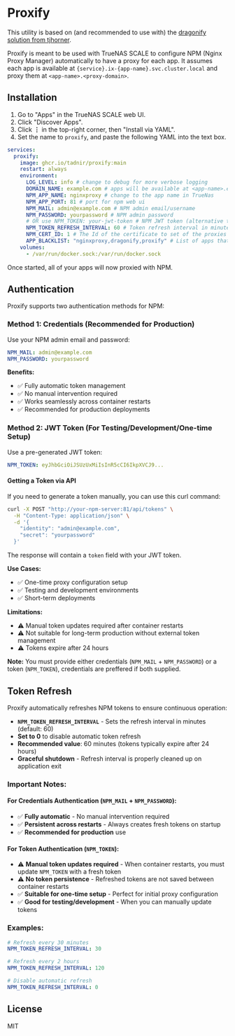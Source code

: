 # Proxify

This utility is based on (and recommended to use with) the [dragonify solution from tjhorner](https://github.com/tjhorner/dragonify).

Proxify is meant to be used with TrueNAS SCALE to configure NPM (Nginx Proxy Manager) automatically to have a proxy for each app.
It assumes each app is available at `{service}.ix-{app-name}.svc.cluster.local` and proxy them at `<app-name>.<proxy-domain>`.

## Installation

1. Go to "Apps" in the TrueNAS SCALE web UI.
2. Click "Discover Apps".
3. Click **⋮** in the top-right corner, then "Install via YAML".
4. Set the name to `proxify`, and paste the following YAML into the text box.

```yaml
services:
  proxify:
    image: ghcr.io/tadnir/proxify:main
    restart: always
    environment:
      LOG_LEVEL: info # change to debug for more verbose logging
      DOMAIN_NAME: example.com # apps will be available at <app-name>.example.com
      NPM_APP_NAME: nginxproxy # change to the app name in TrueNas
      NPM_APP_PORT: 81 # port for npm web ui
      NPM_MAIL: admin@example.com # NPM admin email/username
      NPM_PASSWORD: yourpassword # NPM admin password
      # OR use NPM_TOKEN: your-jwt-token # NPM JWT token (alternative to credentials)
      NPM_TOKEN_REFRESH_INTERVAL: 60 # Token refresh interval in minutes (0 to disable)
      NPM_CERT_ID: 1 # The Id of the certificate to set of the proxies (id can be seen in web ui)
      APP_BLACKLIST: "nginxproxy,dragonify,proxify" # List of apps that won't be configured to npm
    volumes:
      - /var/run/docker.sock:/var/run/docker.sock
```

Once started, all of your apps will now proxied with NPM.

## Authentication

Proxify supports two authentication methods for NPM:

### Method 1: Credentials (Recommended for Production)
Use your NPM admin email and password:
```yaml
NPM_MAIL: admin@example.com
NPM_PASSWORD: yourpassword
```

**Benefits:**
- ✅ Fully automatic token management
- ✅ No manual intervention required
- ✅ Works seamlessly across container restarts
- ✅ Recommended for production deployments

### Method 2: JWT Token (For Testing/Development/One-time Setup)
Use a pre-generated JWT token:
```yaml
NPM_TOKEN: eyJhbGciOiJSUzUxMiIsInR5cCI6IkpXVCJ9...
```

#### Getting a Token via API
If you need to generate a token manually, you can use this curl command:
```bash
curl -X POST "http://your-npm-server:81/api/tokens" \
  -H "Content-Type: application/json" \
  -d '{
    "identity": "admin@example.com",
    "secret": "yourpassword"
  }'
```

The response will contain a `token` field with your JWT token.

**Use Cases:**
- ✅ One-time proxy configuration setup
- ✅ Testing and development environments
- ✅ Short-term deployments

**Limitations:**
- ⚠️ Manual token updates required after container restarts
- ⚠️ Not suitable for long-term production without external token management
- ⚠️ Tokens expire after 24 hours

**Note:** You must provide either credentials (`NPM_MAIL` + `NPM_PASSWORD`) or a token (`NPM_TOKEN`), credentials are preffered if both supplied.

## Token Refresh

Proxify automatically refreshes NPM tokens to ensure continuous operation:

- **`NPM_TOKEN_REFRESH_INTERVAL`** - Sets the refresh interval in minutes (default: 60)
- **Set to 0** to disable automatic token refresh
- **Recommended value**: 60 minutes (tokens typically expire after 24 hours)
- **Graceful shutdown** - Refresh interval is properly cleaned up on application exit

### Important Notes:

#### For Credentials Authentication (`NPM_MAIL` + `NPM_PASSWORD`):
- ✅ **Fully automatic** - No manual intervention required
- ✅ **Persistent across restarts** - Always creates fresh tokens on startup
- ✅ **Recommended for production** use

#### For Token Authentication (`NPM_TOKEN`):
- ⚠️ **Manual token updates required** - When container restarts, you must update `NPM_TOKEN` with a fresh token
- ⚠️ **No token persistence** - Refreshed tokens are not saved between container restarts
- ✅ **Suitable for one-time setup** - Perfect for initial proxy configuration
- ✅ **Good for testing/development** - When you can manually update tokens

### Examples:
```yaml
# Refresh every 30 minutes
NPM_TOKEN_REFRESH_INTERVAL: 30

# Refresh every 2 hours
NPM_TOKEN_REFRESH_INTERVAL: 120

# Disable automatic refresh
NPM_TOKEN_REFRESH_INTERVAL: 0
```

## License

MIT